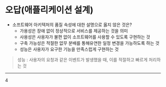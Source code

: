 # 오답(애플리케이션 설계)



- 소프트웨어 아키텍처의 품질 속성에 대한 설명으로 옳지 않은 것은?
  - 가용성은 장애 없이 정상적으로 서비스를 제공하는 것을 의미
  - 사용성은 사용자가 불편 없이 소프트웨어를 사용할 수 있도록 구현하는 것
  - 구축 가능성은 적절한 없무 분배를 통해유연한 일정 변경을 가능하도록 하는 것
  - 성능은 사용자가 요구한 기능을 만족스럽게 구현하는 것



> 성능 : 사용자의 요청과 같은 이벤트가 발생했을 때, 이를 적절하고 빠르게 처리하는 것







------

4